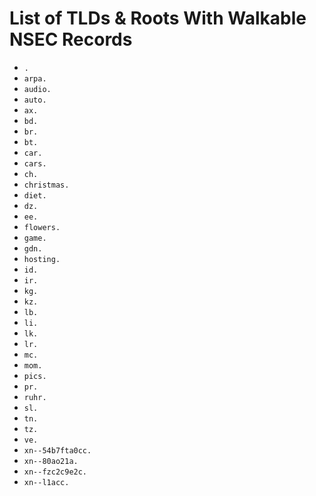 # List of TLDs & Roots With Walkable NSEC Records

* `.`
* `arpa.`
* `audio.`
* `auto.`
* `ax.`
* `bd.`
* `br.`
* `bt.`
* `car.`
* `cars.`
* `ch.`
* `christmas.`
* `diet.`
* `dz.`
* `ee.`
* `flowers.`
* `game.`
* `gdn.`
* `hosting.`
* `id.`
* `ir.`
* `kg.`
* `kz.`
* `lb.`
* `li.`
* `lk.`
* `lr.`
* `mc.`
* `mom.`
* `pics.`
* `pr.`
* `ruhr.`
* `sl.`
* `tn.`
* `tz.`
* `ve.`
* `xn--54b7fta0cc.`
* `xn--80ao21a.`
* `xn--fzc2c9e2c.`
* `xn--l1acc.`
